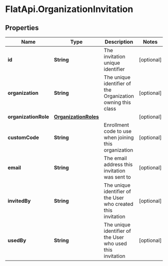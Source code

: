 # FlatApi.OrganizationInvitation

## Properties
Name | Type | Description | Notes
------------ | ------------- | ------------- | -------------
**id** | **String** | The invitation unique identifier | [optional] 
**organization** | **String** | The unique identifier of the Organization owning this class | [optional] 
**organizationRole** | [**OrganizationRoles**](OrganizationRoles.md) |  | [optional] 
**customCode** | **String** | Enrollment code to use when joining this organization | [optional] 
**email** | **String** | The email address this invitation was sent to | [optional] 
**invitedBy** | **String** | The unique identifier of the User who created this invitation | [optional] 
**usedBy** | **String** | The unique identifier of the User who used this invitation | [optional] 


